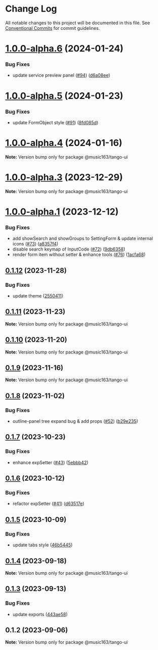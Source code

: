 # Change Log

All notable changes to this project will be documented in this file.
See [Conventional Commits](https://conventionalcommits.org) for commit guidelines.

# [1.0.0-alpha.6](https://github.com/netease/tango/compare/@music163/tango-ui@1.0.0-alpha.5...@music163/tango-ui@1.0.0-alpha.6) (2024-01-24)

### Bug Fixes

- update service preview panel ([#94](https://github.com/netease/tango/issues/94)) ([d6a08ee](https://github.com/netease/tango/commit/d6a08eecd2521e9699bee1ff3ffebb651a2a620d))

# [1.0.0-alpha.5](https://github.com/netease/tango/compare/@music163/tango-ui@1.0.0-alpha.4...@music163/tango-ui@1.0.0-alpha.5) (2024-01-23)

### Bug Fixes

- update FormObject style ([#91](https://github.com/netease/tango/issues/91)) ([8fd085d](https://github.com/netease/tango/commit/8fd085d4fd41e588a5d3657add736a1e56088e4a))

# [1.0.0-alpha.4](https://github.com/netease/tango/compare/@music163/tango-ui@1.0.0-alpha.3...@music163/tango-ui@1.0.0-alpha.4) (2024-01-16)

**Note:** Version bump only for package @music163/tango-ui

# [1.0.0-alpha.3](https://github.com/netease/tango/compare/@music163/tango-ui@1.0.0-alpha.2...@music163/tango-ui@1.0.0-alpha.3) (2023-12-29)

**Note:** Version bump only for package @music163/tango-ui

# [1.0.0-alpha.1](https://github.com/netease/tango/compare/@music163/tango-ui@0.1.12...@music163/tango-ui@1.0.0-alpha.1) (2023-12-12)

### Bug Fixes

- add showSearch and showGroups to SettingForm & update internal icons ([#73](https://github.com/netease/tango/issues/73)) ([a8357f4](https://github.com/netease/tango/commit/a8357f45b8b0c1f2b91a856918f6bdecdc65aa73))
- disable search keymap of InputCode ([#72](https://github.com/netease/tango/issues/72)) ([9db6358](https://github.com/netease/tango/commit/9db635858876ee0b9612e4b2ccd996280fc35d3b))
- render form item without setter & enhance tools ([#76](https://github.com/netease/tango/issues/76)) ([1acfa68](https://github.com/netease/tango/commit/1acfa6864b1faad1a441facc426d8d94b6b090b5))

## [0.1.12](https://github.com/netease/tango/compare/@music163/tango-ui@0.1.11...@music163/tango-ui@0.1.12) (2023-11-28)

### Bug Fixes

- update theme ([2550411](https://github.com/netease/tango/commit/2550411c1c93037931d44aa9f7822ffe8caa900b))

## [0.1.11](https://github.com/netease/tango/compare/@music163/tango-ui@0.1.10...@music163/tango-ui@0.1.11) (2023-11-23)

**Note:** Version bump only for package @music163/tango-ui

## [0.1.10](https://github.com/netease/tango/compare/@music163/tango-ui@0.1.9...@music163/tango-ui@0.1.10) (2023-11-20)

**Note:** Version bump only for package @music163/tango-ui

## [0.1.9](https://github.com/netease/tango/compare/@music163/tango-ui@0.1.8...@music163/tango-ui@0.1.9) (2023-11-16)

**Note:** Version bump only for package @music163/tango-ui

## [0.1.8](https://github.com/netease/tango/compare/@music163/tango-ui@0.1.7...@music163/tango-ui@0.1.8) (2023-11-02)

### Bug Fixes

- outline-panel tree expand bug & add props ([#52](https://github.com/netease/tango/issues/52)) ([b29e235](https://github.com/netease/tango/commit/b29e23599befbd60845053544648b10976a65824))

## [0.1.7](https://github.com/netease/tango/compare/@music163/tango-ui@0.1.6...@music163/tango-ui@0.1.7) (2023-10-23)

### Bug Fixes

- enhance expSetter ([#43](https://github.com/netease/tango/issues/43)) ([5ebbb42](https://github.com/netease/tango/commit/5ebbb428fb3fb786d330ab01959028443338d315))

## [0.1.6](https://github.com/netease/tango/compare/@music163/tango-ui@0.1.5...@music163/tango-ui@0.1.6) (2023-10-12)

### Bug Fixes

- refactor expSetter ([#41](https://github.com/netease/tango/issues/41)) ([d63517e](https://github.com/netease/tango/commit/d63517ecb936e4227e70c33e610664316625f4f4))

## [0.1.5](https://github.com/netease/tango/compare/@music163/tango-ui@0.1.4...@music163/tango-ui@0.1.5) (2023-10-09)

### Bug Fixes

- update tabs style ([46b5445](https://github.com/netease/tango/commit/46b54459ceb23f9df52b9eb40dc935bc872ba1b4))

## [0.1.4](https://github.com/netease/tango/compare/@music163/tango-ui@0.1.3...@music163/tango-ui@0.1.4) (2023-09-18)

**Note:** Version bump only for package @music163/tango-ui

## [0.1.3](https://github.com/netease/tango/compare/@music163/tango-ui@0.1.2...@music163/tango-ui@0.1.3) (2023-09-13)

### Bug Fixes

- update exports ([443ae58](https://github.com/netease/tango/commit/443ae589f67255f3815b587fd8f928c2b8742e9a))

## 0.1.2 (2023-09-06)

**Note:** Version bump only for package @music163/tango-ui

